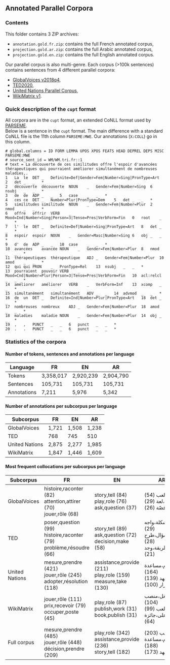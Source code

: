 ## Annotated Parallel Corpora

### Contents
This folder contains 3 ZIP archives:
* `annotation.gold.fr.zip`: contains the full French annotated corpus,
* `projection.gold.ar.zip`: contains the full Arabic annotated corpus,
* `projection.gold.en.zip`: contains the full English annotated corpus.

Our parallel corpus is also multi-genre. Each corpus (>100k sentences) contains sentences from 4 different parallel corpora:
* [GlobalVoices v2018q4](https://opus.nlpl.eu/GlobalVoices.php),
* [TED2020](https://opus.nlpl.eu/TED2020.php),
* [United Nations Parallel Corpus](https://conferences.unite.un.org/uncorpus),
* [WikiMatrix v1](https://opus.nlpl.eu/WikiMatrix.php).

### Quick description of the `cupt` format
All corpora are in the `cupt` format, an extended CoNLL format used by [PARSEME](https://typo.uni-konstanz.de/parseme/).  
Below is a sentence in the `cupt` format. The main difference with a standard CoNLL file is the 11th column `PARSEME:MWE`. Our annotations (`X:COLL`) go in this column.

```
# global.columns = ID FORM LEMMA UPOS XPOS FEATS HEAD DEPREL DEPS MISC PARSEME:MWE
# source_sent_id = WM/WM.tri.fr::1
# text = La découverte de ces similitudes offre l'espoir d'avancées thérapeutiques qui pourraient améliorer simultanément de nombreuses maladies,.
1	La	le	DET	_	Definite=Def|Gender=Fem|Number=Sing|PronType=Art	2	det	_	_	*
2	découverte	découverte	NOUN	_	Gender=Fem|Number=Sing	6	nsubj	_	_	*
3	de	de	ADP	_	_	5	case	_	_	*
4	ces	ce	DET	_	Number=Plur|PronType=Dem	5	det	_	_	*
5	similitudes	similitude	NOUN	_	Gender=Fem|Number=Plur	2	nmod	_	_	*
6	offre	offrir	VERB	_	Mood=Ind|Number=Sing|Person=3|Tense=Pres|VerbForm=Fin	0	root	_	_	*
7	l'	le	DET	_	Definite=Def|Number=Sing|PronType=Art	8	det	_	_	*
8	espoir	espoir	NOUN	_	Gender=Masc|Number=Sing	6	obj	_	_	*
9	d'	de	ADP	_	_	10	case	_	_	*
10	avancées	avancée	NOUN	_	Gender=Fem|Number=Plur	8	nmod	_	_	*
11	thérapeutiques	thérapeutique	ADJ	_	Gender=Fem|Number=Plur	10	amod	_	_	*
12	qui	qui	PRON	_	PronType=Rel	13	nsubj	_	_	*
13	pourraient	pouvoir	VERB	_	Mood=Cnd|Number=Plur|Person=3|Tense=Pres|VerbForm=Fin	10	acl:relcl	_	_	*
14	améliorer	améliorer	VERB	_	VerbForm=Inf	13	xcomp	_	_	*
15	simultanément	simultanément	ADV	_	_	14	advmod	_	_	*
16	de	un	DET	_	Definite=Ind|Number=Plur|PronType=Art	18	det	_	_	*
17	nombreuses	nombreux	ADJ	_	Gender=Fem|Number=Plur	18	amod	_	_	*
18	maladies	maladie	NOUN	_	Gender=Fem|Number=Plur	14	obj	_	_	*
19	,	,	PUNCT	_	_	6	punct	_	_	*
20	.	.	PUNCT	_	_	6	punct	_	_	*
```

### Statistics of the corpora
#### Number of tokens, sentences and annotations per language  

| Language | FR        | EN        | AR     |
|----------|-----------|-----------|-------|
| Tokens       | 3,358,017 | 2,920,239 | 2,904,790 |
| Sentences       | 105,731 | 105,731   | 105,731 |
| Annotations       | 7,211     | 5,976     | 5,342 |

#### Number of annotations per subcorpus per language

| Subcorpus      | FR    | EN    | AR    |
|----------------|-------|-------|-------|
| GlobalVoices   | 1,721 | 1,508 | 1,238 |
| TED            | 768   | 745   | 510   |
| United Nations | 2,875 | 2,277 | 1,985 |
| WikiMatrix     | 1,847 | 1,446 | 1,609 |

#### Most frequent collocations per subcorpus per language

| Subcorpus      | FR                                                                        | EN                                                                  | AR                                                       |
|----------------|---------------------------------------------------------------------------|---------------------------------------------------------------------|----------------------------------------------------------|
| GlobalVoices   | histoire,raconter (82)<br/>attention,attirer (70)<br/>jouer,rôle (68)     | story,tell (84)<br/>play,role (76)<br/>ask,question (37)            | دور،لعب (54)<br/>تحدّث،لعة (29)<br/>روى،قصّة (26)        |
| TED            | poser,question (99)<br/>histoire,raconter (79)<br/>problème,résoudre (66) | story,tell (89)<br/>ask,question (72)<br/>decision,make (58)        | مشكلة،واجه (29)<br/>سؤال،طرح (28)<br/>طريقة،وجد (21)     |
| United Nations | mesure,prendre (421)<br/>jouer,rôle (245)<br/>adopter,résolution (118)    | assistance,provide (211)<br/>play,role (159)<br/>measure,take (130) | قدّم،مساعدة (164)<br/>بذل،جهد (139)<br/>اتّخذ،قرار (100) |
| WikiMatrix     | jouer,rôle (111)<br/>prix,recevoir (79)<br/>occuper,poste (45)            | play,role (87)<br/>publish,work (31)<br/>book,publish (31)          | شغل،منصب (104)<br/>دور،لعب (99)<br/>حصل،على،جائزة (64)   |
| Full corpus    | mesure,prendre (485)<br/>jouer,rôle (448)<br/>décision,prendre (209)      | play,role (342)<br/>assistance,provide (236)<br/>story,tell (182)   | دور،لعب (203)<br/>قدّم،مساعدة (188)<br/>بذل،جهد (173)    |

